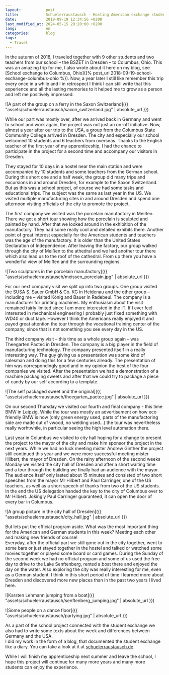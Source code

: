 ```yaml
---
layout:           post
title:            Schuelerraustausch - Hosting American exchange students in Dresden
date:             2019-09-19 12:34:56 +0200
last_modified_at: 2024-05-15 20:20:00 +0200
lang:             en
categories:       blog
tags:
  - Travel
---
```


In the autumn of 2018, I traveled together with 9 other students and two
teachers from our school – the BSZET in Dresden – to Columbus, Ohio.
This was an amazing trip for me, I also wrote about it here on my blog, see
[School exchange to Columbus, Ohio]({% post_url 2018-09-19-school-exchange-columbus-ohio %}).
Now, a year later I still like remember this trip every once in a while
and I in retrospect I think I can still write that this experience and all the
lasting memories to it helped me to grow as a person and left me positively
impressed.

![A part of the group on a ferry in the Saxon Switzerland]({{ "assets/schuelerraustausch/saxon_switzerland.jpg" | absolute_url }})

While our part was mostly over, after we arrived back in Germany and went to
school and work again, the project was not just an on-off initiative. Now,
almost a year after our trip to the USA, a group from the Columbus State
Community College arrived in Dresden. The city and especially our school
welcomed 10 students and 6 teachers from overseas. Thanks to the English teacher
of the first year of my apprenticeship, I had the chance to participate in the
project for a second time and accompany our visitors in Dresden.

They stayed for 10 days in a hostel near the main station and were accompanied
by 10 students and some teachers from the German school. During this short one
and a half week, the group did many trips and excursions in and around Dresden,
for example to the Saxon Switzerland.  But as this was a school project, of
course we had some tasks and educational trips. The subject was the same as last
year in the US. We visited multiple manufacturing sites in and around Dresden
and spend one afternoon visiting officials of the city to promote the project.

The first company we visited was the porcelain manufactory in Meißen. There we
got a short tour showing how the porcelain is sculpted and painted by hand.
After that we looked around in the exhibition of the manufactory. They had some
really cool and detailed exhibits there. Another point of great interest
especially for the American students and teachers was the age of the
manufactory. It is older than the United States Declaration of Independence.
After leaving the factory, our group walked through the city of Meißen to the
athedral and we had another tour there which also lead us to the roof of the
cathedral. From up there you have a wonderful view of Meißen and the surrounding
regions.

![Two sculptures in the porcelain manufactory]({{ "assets/schuelerraustausch/meissen_porcelain.jpg" | absolute_url }})

For our next company visit we split up into two groups. One group visited the
SUSA S. Sauer GmbH & Co. KG in Heidenau and the other group – including me –
visited König and Bauer in Radebeul. The company is a manufacturer for printing
machines. My enthusiasm about the visit remained fairly limited since I am more
interested in the IT. If I ever feel interested in mechanical engineering I
probably just fixed something with WD40 or duct tape. However I think the
Americans really enjoyed it and payed great attention the tour through the
vocational training center of the company, since that is not something you see
every day in the US.

The third company visit – this time as a whole group again – was Theegarten
Pactec in Dresden. The company is a big player in the field of manufacturing
technology. The company presented itself in a really interesting way. The guy
giving us a presentation was some kind of salesman and doing this for a few
centuries already. The presentation of him was correspondingly good and in my
opinion the best of the four companies we visited. After the presentation we
had a demonstration of a machine packaging sweets and after that we could try
to package a piece of candy by our self according to a template.

![The self packaged sweet and the original]({{ "assets/schuelerraustausch/theegarten_pactec.jpg" | absolute_url }})

On our second Thursday we visited our fourth and final company - this time BMW
in Leipzig. While the tour was mostly an advertisement on how eco friendly BMW is
now (only green energy used, parts of the manufactoring side are made out of
vwood, no welding used...) the tour was nevertheless really worhtwhile, in
particular seeing the high level automation there.

Last year in Columbus we visited to city hall hoping for a change to present
the project to the mayor of the city and make him sponsor the project in the
next years. While we had no luck meeting mister Andrew Ginther the project still
continued this year and we were more successful meeting mister Hilbert, the
mayor of Dresden. On the rainy afternoon of the second weeks Monday we visited
the city hall of Dresden and after a short waiting time and a tour through the
building we finally had an audience with the mayor. The audience itself only
lasted about 15 minutes and consisted of two short speeches from the mayor Mr
Hilbert and Paul Carringer, one of the US teachers, as well as a short speech of
thanks from two of the US students. In the end the US delegation handed the key
to the city of Columbus over to Mr Hilbert. Jokingly Paul Carringer guaranteed,
it can open the door of every bar in Columbus.

![A group picture in the city hall of Dresden]({{ "assets/schuelerraustausch/city_hall.jpg" | absolute_url }})

But lets put the official program aside. What was the most important thing for
the American and German students in this week? Meeting each other and making
new friends of course!  
Everyday, after the official part we still gone out in the city together, went
to some bars or just stayed together in the hostel and talked or watched some
movies together or played some board or card games. During the Sunday of the
second week we had no official program and some of us used the free day to drive
to the Lake Senftenberg, rented a boat there and enjoyed the day on the water.
Also exploring the city was really interesting for me, even as a German student.
I think in this short period of time I learned more about Dresden and discovered
more new places than in the past two years I lived here.

![Karsten Lehmann jumping from a boat]({{ "assets/schuelerraustausch/senftenberg_jumping.jpg" | absolute_url }})

![Some people on a dance floor]({{ "assets/schuelerraustausch/partying.jpg" | absolute_url }})

As a part of the school project connected with the student exchange we also had
to write some texts about the week and differences between Germany and the USA.  
I did my work in the form of a blog, that documented the student exchange like a
diary. You can take a look at it at
[schuelerraustausch.de](https://schuelerraustausch.de).

While I will finish my apprenticeship next summer and leave the school, I hope
this project will continue for many more years and many more students can enjoy
the experience.
